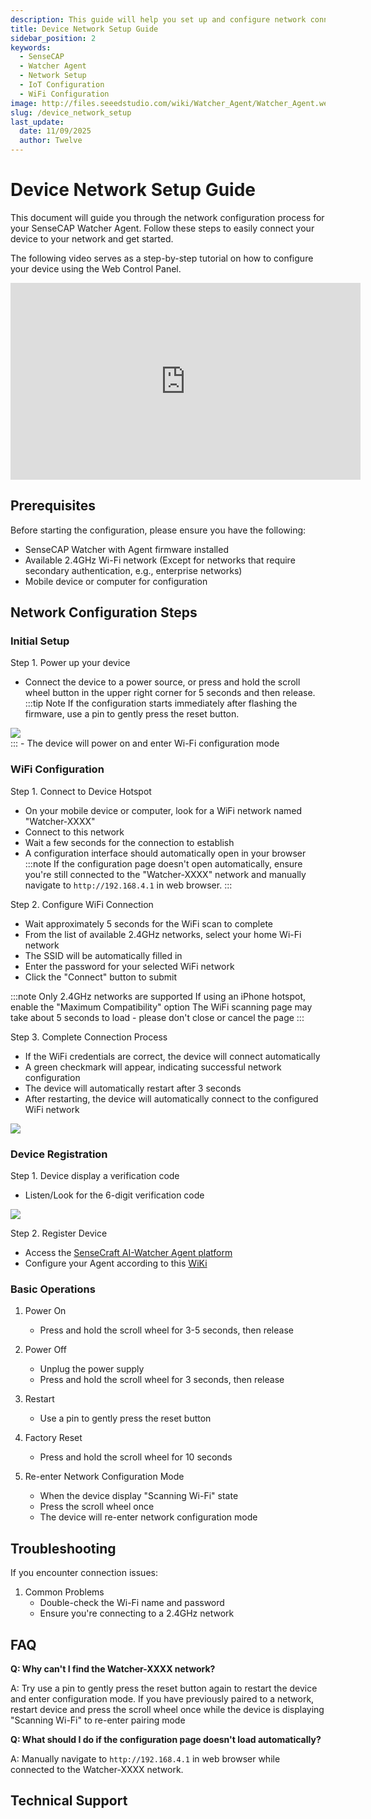 ```yaml
---
description: This guide will help you set up and configure network connections for your SenseCAP Watcher Agent
title: Device Network Setup Guide
sidebar_position: 2
keywords:
  - SenseCAP
  - Watcher Agent
  - Network Setup
  - IoT Configuration
  - WiFi Configuration
image: http://files.seeedstudio.com/wiki/Watcher_Agent/Watcher_Agent.webp
slug: /device_network_setup
last_update:
  date: 11/09/2025
  author: Twelve
---
```


# Device Network Setup Guide

This document will guide you through the network configuration process for your SenseCAP Watcher Agent. Follow these steps to easily connect your device to your network and get started.

The following video serves as a step-by-step tutorial on how to configure your device using the Web Control Panel.
<div class="table-center"> <iframe width="560" height="315" src="https://www.youtube.com/embed/6UDVsv953Tw?si=0yD96_pQq1cMjjAG" title="YouTube video player" frameborder="0" allow="accelerometer; autoplay; clipboard-write; encrypted-media; gyroscope; picture-in-picture; web-share" referrerpolicy="strict-origin-when-cross-origin" allowfullscreen></iframe></div>

## Prerequisites

Before starting the configuration, please ensure you have the following:

- SenseCAP Watcher with Agent firmware installed
- Available 2.4GHz Wi-Fi network (Except for networks that require secondary authentication, e.g., enterprise networks)
- Mobile device or computer for configuration

## Network Configuration Steps

### Initial Setup

Step 1. Power up your device
- Connect the device to a power source, or press and hold the scroll wheel button in the upper right corner for 5 seconds and then release.
:::tip Note
If the configuration starts immediately after flashing the firmware, use a pin to gently press the reset button.
<div style={{textAlign:'center'}}><img src="http://files.seeedstudio.com/wiki/Watcher_Agent/Flash/finish2.jpg" style={{width:200, height:'auto'}}/></div>
:::
- The device will power on and enter  Wi-Fi configuration mode



### WiFi Configuration

Step 1. Connect to Device Hotspot
- On your mobile device or computer, look for a WiFi network named "Watcher-XXXX"
- Connect to this network
- Wait a few seconds for the connection to establish
- A configuration interface should automatically open in your browser
:::note
If the configuration page doesn't open automatically, ensure you're still connected to the "Watcher-XXXX" network and manually navigate to `http://192.168.4.1` in web browser.
:::

Step 2. Configure WiFi Connection
- Wait approximately 5 seconds for the WiFi scan to complete
- From the list of available 2.4GHz networks, select your home Wi-Fi network
- The SSID will be automatically filled in
- Enter the password for your selected WiFi network
- Click the "Connect" button to submit

:::note
Only 2.4GHz networks are supported
If using an iPhone hotspot, enable the "Maximum Compatibility" option
The WiFi scanning page may take about 5 seconds to load - please don't close or cancel the page
:::

Step 3. Complete Connection Process
- If the WiFi credentials are correct, the device will connect automatically
- A green checkmark will appear, indicating successful network configuration
- The device will automatically restart after 3 seconds
- After restarting, the device will automatically connect to the configured WiFi network

<div style={{textAlign:'center'}}><img src="http://files.seeedstudio.com/wiki/Watcher_Agent/firmware/wifi%20done.jpeg" style={{width:500, height:'auto'}}/></div> 


### Device Registration

Step 1. Device display a verification code
- Listen/Look for the 6-digit verification code
<div style={{textAlign:'center'}}><img src="http://files.seeedstudio.com/wiki/Watcher_Agent/firmware/activation.jpg" style={{width:300, height:'auto'}}/></div> 

Step 2. Register Device
- Access the [SenseCraft AI-Watcher Agent platform](https://sensecraft.seeed.cc/ai/watcher-agent)
- Configure your Agent according to this [WiKi](https://wiki.seeedstudio.com/Web_Control_Panel/)

### Basic Operations

1. Power On
   - Press and hold the scroll wheel for 3-5 seconds, then release

2. Power Off
   - Unplug the power supply
   - Press and hold the scroll wheel for 3 seconds, then release

3. Restart
   - Use a pin to gently press the reset button

4. Factory Reset
   - Press and hold the scroll wheel for 10 seconds

5. Re-enter Network Configuration Mode
   - When the device display "Scanning Wi-Fi" state
   - Press the scroll wheel once
   - The device will re-enter network configuration mode

## Troubleshooting

If you encounter connection issues:

1. Common Problems
   - Double-check the Wi-Fi name and password
   - Ensure you're connecting to a 2.4GHz network


## FAQ

**Q: Why can't I find the Watcher-XXXX network?**

A: Try use a pin to gently press the reset button again to restart the device and enter configuration mode.
If you have previously paired to a network, restart device and press the scroll wheel once while the device is displaying "Scanning Wi-Fi" to re-enter pairing mode

**Q: What should I do if the configuration page doesn't load automatically?**

A: Manually navigate to `http://192.168.4.1` in web browser while connected to the Watcher-XXXX network.

## Technical Support

<div class="button_tech_support_container">
<a href="https://discord.com/invite/QqMgVwHT3X" class="button_tech_support_sensecap"></a>
<a href="https://support.sensecapmx.com/portal/en/home" class="button_tech_support_sensecap3"></a>
</div>

<div class="button_tech_support_container">
<a href="mailto:support@sensecapmx.com" class="button_tech_support_sensecap2"></a>
<a href="https://github.com/Seeed-Studio/wiki-documents/discussions/69" class="button_discussion"></a>
</div>